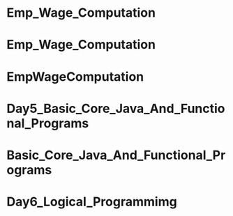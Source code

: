 # Emp_Wage_Computation
# Emp_Wage_Computation
# EmpWageComputation
# Day5_Basic_Core_Java_And_Functional_Programs
# Basic_Core_Java_And_Functional_Programs
# Day6_Logical_Programmimg
